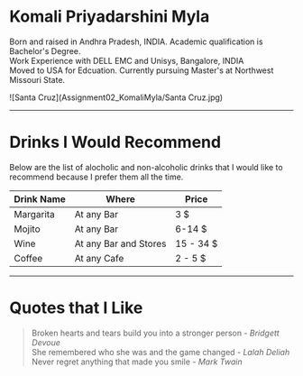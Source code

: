 # Komali Priyadarshini Myla

Born and raised in Andhra Pradesh, INDIA. Academic qualification is Bachelor's Degree.<br>
Work Experience with DELL EMC and Unisys, Bangalore, INDIA<br>
Moved to USA for Edcuation. Currently pursuing Master's at Northwest Missouri State.<br>

![Santa Cruz](Assignment02_KomaliMyla/Santa Cruz.jpg)

*****
# Drinks I Would Recommend

Below are the list of alocholic and non-alcoholic drinks that I would like to recommend because I prefer them all the time.

| Drink Name |        Where              |     Price    |
| ---------- | --------------------------| -------------|
| Margarita  | At any Bar                |  3 $         |
| Mojito     | At any Bar                |  6-14 $      |
| Wine       | At any Bar and Stores     |  15 - 34 $   |
| Coffee     | At any Cafe               |  2 - 5 $     |


******
# Quotes that I Like
 > Broken hearts and tears build you into a stronger person - *Bridgett Devoue*<br>
 > She remembered who she was and the game changed  - *Lalah Deliah*<br>
 > Never regret anything that made you smile        - *Mark Twain*<br>


